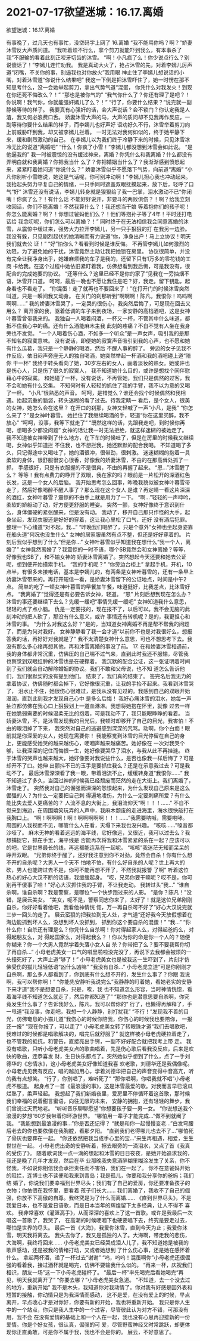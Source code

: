 # 2021-07-17欲望迷城：16.17.离婚



欲望迷城：16.17.离婚



有事晚了，过几天也有事忙，没空码字上网了    16.离婚
“我不能骂你吗？啊？”娇妻沐雪反大声质问道。  “我听着烦不行么，拿个剪刀就能吓到我么，有本事杀了我”不服输的看着此刻正咬牙切齿的沐雪。  “啊！小凡疯了么！你少说点行么？别说傻话了！”李嫣儿连忙劝我。   我是真动大火了，抢占沐雪的先，对着李嫣儿厉声道“闭嘴，不关你的事，别逼我也对你放火”我用眼 神止住了李嫣儿想说话的小嘴，对着沐雪道“你说什么结果吧”
我这一下倒是把沐雪吓住了，她一时愣在那不知思考什么，没一会她举起剪刀，拿出气势气道“混蛋， 你凭什么对我发火！到现在你还死不悔改么？！”  “那也是被你气的”  “我气你什么了？你还有理了是吧？！你说啊！我气你，你就能强奸嫣儿了么？！”  “行了，你要什么结果？”说完就一副静候等待的样子。   我要真有心强奸的话，会大声说话？会不锁门？你认定我是人渣，我又何必浪费口舌。
娇妻沐雪大声的马，大声的质问却不见我再作反应，一副等待你要什么结果的样子，而李嫣儿也好声好 语劝好久不行，沐雪举着剪刀向上前威胁吓到我，却又被李嫣儿拦着。   一时无法对我何如似的，终于她平静下来，缓和剧烈激动的自己。
在李嫣儿以为我们终于冷静下来的时候，只见沐雪冰冷无比的说道“离婚吧”   “什么！你疯了小雪！”李嫣儿都没想到沐雪会如此说。   “是他逼我的”
我一时被震惊的没有缓过神来，离婚？你凭什么和我离婚？什么都没有弄明白就和我离婚？你把我当什 么了？你把婚姻当什么了？我渐渐感到愤怒起来，紧紧盯着她问道“你说什么？”   娇妻沐雪似乎不愿落下气势，向前道“离婚”   “小凡你别听小雪瞎说，她这是气话呢，你可别冲动啊！”李嫣儿担心我也冲动起来。
我抬起头努力平复自己的情绪，一只手同时遮盖双眼抚摸起来，放下后，轻呼了口气“好”   沐雪还没有说话，李嫣儿转身就是狠狠给了我一巴掌，泪水激动不已“你闭嘴！你疯了么？！有什么话 不能好好说开，非要斗的两败俱伤？！啊？给我立刻收回话，你们不能离婚！不然我算什么？！我还想当干娘 等着抱你们的孩子呢！你怎么能离婚？啊？！你想过爸妈他们么？！他们等抱孙子等了4年！平时还打电话给 我念叨呢，你们怎么可以离婚？！”   同时终于在无法相信我会同意离婚的沐雪，从震惊中缓过来，强势大力拉开李嫣儿，另一只手狠狠的打 在我另一边脸。我没有躲，只见剧烈起伏的她清晰而有力说道“你，净身出户！马上立协议！明天我们就去公 证！”   “好”怕你么？看看到时候是谁反悔。
不再管李嫣儿如何激烈的劝阻，为了避免她的干扰，沐雪竟然主动让我把她锁在房里。   协议很简单，并没有完全让我净身出乎，她嫌麻烦我的车子是我的，还留下只有1万多的零花钱的工商 卡给我。在这个过程中她依旧紧盯着我，仿佛想看到我后悔，可是我没有，很配合的完成她要的协议。
“还等什么？这里已经不是你的家了”见我在一旁抽烟不语，沐雪开口道。   呵呵，最后一晚也不愿让我住是吧？好，我走。留下钥匙，起身看也不看走了。   “你混蛋！走了就再也不要回来了！”在打开门的时候沐雪突然叫道，只是一瞬间我又动身。   在关门的刹那听到“啊啊啊！陈凡，我恨你！呜呜啊啊啊……”
我的娇妻沐雪哭了，一定哭的很伤心，我突然后悔了，可是现在回去又用么？
离开家的我，驱着低调的车子来到夜场，一家安静的高档酒吧，这是女神叶暮雪曾带我来的。
我独自一人喝着闷酒，一杯又一杯，不管其中什么味道，都抵不住我心中的痛。还有什么酒能麻木主我 此刻的疼痛？不自不觉有人坐在我身旁也不发觉。
“一个人喝着伤心酒，不如多一个听众”是一声女声，吸引我的是那不知名的寂寞意味。    没有说话，即便她的寂寞声音吸引到我的心声，也不愿和她有什么瓜葛，我只是一个静静的喝酒，然后 不醒人事的醉了。   旁边的女子见我不作反应，依旧闷声旁座无人的独自喝酒，她突然举起一杯酒和我的酒吧碰上道“陪你 干一杯”   我终于转头看向了她，30岁左右的女人，画着淡妆的熟女。她或许也是伤心人，只是伤了很久的寂寞人， 我不知道她什么目的，或许是想找个同伴慰藉心中的寂寞。   和她碰了一杯，没有说话，不再管她，我们只是偶然的过客，我不会和她有什么交集。
不知何时有人轻轻的抓住了我的手臂，我不以为意的又喝了一杯。   “小凡”很熟悉的声音。   呵呵，是错觉么？谁还会找个时候偶然和我相遇。抬起沉重的脑袋，转头迷糊的看了过去。待我定睛一 看后，是个女人，很美的女神，她怎么会在这里？   在开口的刹那，女神又轻喊了一声“小凡，是我”   “你怎么来了？”是女神叶暮雪。   她拦住了我继续喝酒的手，轻道“你在这里买醉，我不放心”   “呵呵，没事，我等下就走了”   “既然这样的话，先跟我走吧，到时候你再喝，想喝多少都没问题”   女神的话让我一时无法拒绝，就这样迷糊的被她走了。
我不知道被女神带到了什么地方，在下车的时候吐了，但是在房里的时候我又继续喝，女神似乎知道拦 不住我，也不想拦我，她还默默的配合我喝。   不知道喝了多久，只记得途中又喝吐了，她的酒很冲，很带劲，很刺激。
迷迷糊糊的抱着一具柔软的身体，很舒服很安心很香，好像我的娇妻沐雪，不由的在那高耸处抓了一抓， 手感很好，只是有衣服握的不是很爽，不由的再握了起来。   “恩…”沐雪醒了么？   等等！我有点费力的睁开了双眼，我在家的吗？眼前是一片松开的深酒红色长发，这是一个女人的后脑。
我开始思考怎么回事，昨晚我貌似被女神叶暮雪带走了，然后好像喝醉不醒人事了？那么现在这个女人 是谁？再定睛一看这片深深的酒红，女神叶暮雪？震惊的不由手上就是用力了一下。   “啊…”轻轻的一声呻吟，柔软的娇躯动了动，好方便更舒服的睡姿。
突然一颤，女神好像终于意识到什么，身体僵硬的紧张醒来，但是没有动。   我动了，移开自己那只作怪的大手，起身坐起，发现衣服还是好好的穿着，这让我心里松了口气，还好 没有酒后犯罪。整理一下心绪道“对不起，我…”   “昨晚我们喝醉了，只是个意外”女神也坐起身姿靠在船头道“何况也没生什么”   女神的居家服虽然有点不整，但还是好好穿着的。
片刻后我似乎想到了什么“但是你…”   女神叶暮雪似乎知道我在想什么“我一个人，离婚了”   女神竟然离婚了？我震惊的一时不语，哪个SB竟然会和女神离婚？等等，好像我也SB了，和不输女神的 娇妻沐雪离婚了。突然想起今天还要和她去公证呢，想到便开始摸索手机。
“我的手机呢？”   “你旁边台柜上”   拿起手机，开机，10点半，有很多未接电话，基本是李嫣儿的，有两条是女神叶暮雪的，还有一条早上 娇妻沐雪带来的。再打开短信一看，是娇妻沐雪留下的公证地点，时间是中午2点。
简单的吃了一顿女神叶暮雪的早餐加午餐，味道挺好，比我差点，比沐雪好点。   “我离婚了”觉得还是有必要告诉女神，轻道。   “恩”
片刻后想到现在怎么办？沐雪的事还要继续下去么？先缓一缓吧“事情先缓一缓吧”   女神知道我什么意思，轻轻的点了点小脑。   仇是一定要报的，现在报不了，以后可以。我不会无脑的此刻冲动的把人砍了，那没有什么意义，或许 事情还有转机呢？是的，我更担心和沐雪的事。
“为什么对我这么好？”是的，当知道女神离婚不再是帮不帮我的问题了，而是为何对我好。   女神静静看了我一会才道“以前你不也是对我很好么，想报答我的话，再好好对我就是了”   我不太清楚女神什么意思，可也不想思考下去。我没有那么多心绪再想其他，再和沐雪离婚的事没了前。
17.
在和娇妻沐雪相遇前，我的身体都非常沉重，仿佛压的自己喘不过气来，直到此时我还不服输，尽管我 也察觉到双眼红肿的沐雪也是在硬撑着。   我沉默的配合公证，这一张证明着时间到了我们就会自动解除婚姻的协议。我们不敢和父母说，也不知 道怎么告诉他们，我们很默契的没有提到他们。
结束了，我们真的结束了。   签完名后我无力的拿着协议，仿佛随时都会掉下，它好像很沉重，让我的手抬不起来。我看到沐雪哭了， 泪水止不住，她很伤心很难过，是我从没有见过的。我感到自己的双眼开始湿润，直到此刻我才发现自己心中 是多么后悔！   我好心痛沐雪的泪水，她每一声抽泣都仿佛在我心口上狠狠划上一道血淋淋。我想将她抱在怀里，就像 过去一样在她脆弱需要的时候温柔无比的抱着，可是我动不了，我只能眼睁睁的看着。
当娇妻沐雪，不，是沐雪发现我的目光后，我顿时却移开了自己的目光，我害怕！不由的眼泪掉了下来， 我突然对自己的逃避感到深深的咒骂。动啊，你个白痴！眼前就是你深爱的女人，她现在需要你！
我能察觉到沐雪的目光停留在自己的身上，更能感受她哭的越来越伤心，哽咽声越来越痛苦。她好像在 一次对我哭个够，让我深深的记住而悔恨一生，她好像要哭尽了泪水，与我从此不再挂涟。   终于沐雪的哭声也越来越大，她好像要对我说些什么，是否也像我一样后悔了？可是却开不了口。她伸 出颤抖不已的玉手是要抓住我么？还是在示意我过去？可是我动不了。
最后沐雪深深看了我一眼，带着泪流不止，缓缓转身道“我恨你……”
我不知道过了多久，当回过神的时候我已经颓废而茫然的走在大街上。我们离婚了，沐雪走了。
突然我对自己的倔强而深深的怨恨起来，为什么发现自己原来是这么倔强的人？为什么一定要把自己刺 得遍地凌伤，为什么一定要刺痛所爱？有什么能比失去爱人更痛苦的？   人流不息的大街上，我泪流仰天“啊！！！……”
不自不觉来到海边，在周围嬉笑玩弄的人声中，我麻木颓废的走进海里，海水很快敲打在我胸口上。   “啊！啊啊啊！啊！啊啊啊啊啊！！！……”我需要呐喊，需要咆哮。   周围的人我视而不见，哪管什么人在看，天塌下来我也没兴趣。
“咳咳……”嗓音都沙哑了。   麻木无神的看着远远的海平线，它好像远，又很近，我可以过去么？我想捕捉它，抓在手里，海平线是 否能再次将我和沐雪紧紧的系在一起？应该可以的吧，它是世界最长的线，再远都能连系在一起呢。
“咳咳”我迷茫无知而呆呆的睁开双眼。   “兄弟你终于醒了，还好我注意到你不对劲，竟然会自杀！你有什么想不开的自杀呢？大男人一个天不 怕地不怕，有什么好自杀的人呢？世上再大的砍，男人也能跨过去不是，你可不能再想不开了，不然我就报警 了啊”   听着这位热心的好心大汉不断的话语，我缓缓起身。   “哎，兄弟你要干嘛呢？哎不是，你可别再干傻事了哈！”好心大汉抓住我的手臂，不让我走动。   我转过头“我…”
“谁自杀啊，谁自杀啊？我是警察，是哪位”一个快步跑过来的人影。   “是你？陈凡！”没错，是展云美女。   “美女，呃不是，警察同志你来了，太好了！就是这位兄弟刚刚自杀，你好好看着他吧，我看他神情恍 惚，万一再自杀可不好了”好心大汉说完就三步一回头的走了。
展云蛮狠的把我拉到无人处，才气道“还好我今天放假想着在海边能抓到坏人么，没想到坏人没抓到， 抓到你这个要自杀的混蛋！”   “我…”   “你什么你！自杀还有理是么？你凭什么自杀啊！你对得起家人么，对得起爸妈么，对得起朋友么，对 得起国家么，对得起我么？！你以为你的命是你一个人的？随便你糊来？你一个大男人竟然学着失落小女人自 杀？你带把了么？要不要我帮你切了再自杀…”   小母老虎美女一口气的噼里啪啦没完没了，再说下去我都会被烦的一头撞死好了，大声止道“够了！”   小母老虎美女也是被我这一生吓到了，片刻才仿佛受伤的猫儿轻轻低语“凶什么凶嘛”
“我没有自杀…”  小母老虎立道“可是你刚刚才自杀啊，那么多人都看到了，你到底有什么想不开的，发生什么事了？你跟 我说啊，我可以帮你啊！”  “你能先安静听我说完么”我静静的盯着她，看她老实的安静下来才道“我不是想要自杀，只是，唉，我 也不知道怎么形容，当时神情恍惚，看着海平线不知道怎么就走了，然后你都知道了”  “那你也是潜意思要自杀啊，你究竟发生什么事了？告诉我好么，陈凡，我可以帮你的”  行了，也懒得再解释了，手一甩道“我没事，你走吧，我想一个人静静，别打扰我”  “不行！”发现我不善的目光，仿佛奄息的小猫儿道“我伤心的时候你陪我，你伤心的时候我也要陪你， 一报还一报”  “现在你报了，可以走了”  小母老虎美女转了转眼珠才道“我们去唱歌吧，我难过的时候都是唱歌解决的，唱完后就舒服了”
就这样被小母老虎硬拉着走了，也不管我的抵抗，和警告，直接亮出手铐，一副不好好配合就把我考上带 走。
我没有唱歌，只听小母老虎美女点的歌曲唱着，先是伤心歌后看我没反应，后来是欢快的歌曲，连恭喜发 财，生日快乐都点了。突然她似乎想到了什么，点了一手刘德华的《忘情水》，这小母老虎美女好像知道我喜 欢老歌，刘德华还是我偶像呢。
小母老虎见我有反应，唱的越加用心，学着刘德华把自己的声音变得中音高亢，听的我有点想笑。  “行了，你别唱了，难听死了”  “那你唱啊，你唱我就不唱”小母老虎不服道。
起身点了一首《最浪漫的事》，这是沐雪最爱的歌。对我而言早已滚瓜烂熟了，柔声轻起。  我想起了我们新婚夜里，爱房里不停循环着这首歌，那时候我们幸福的说着甜言蜜语，向往无限的未来， 安静的拥抱，还有轻轻的舞步，我们曾说过天荒地老。  “听听音乐聊聊愿望”你想要孩子要一男一女。  “你说想送我个浪漫的梦想”60岁我带着你环游世界。  “哪怕用一辈子才能完成…”做不到就阉了我。  “我能想到最浪漫的事…”你是否还记得？  “就是和你一起慢慢变老…”白发弯腰后老去的你也要依偎在我胸膛，看那夕阳。  “直到我们老得哪儿也去不了…”哪怕死了骨灰也要葬在一起。  “你还依然把我当成手心里的宝…”来生再相遇，相爱，生生世世在一起。
小母老虎出奇的安静听着，擦去眼旁的一滴泪水，又点了首《我真的受伤了》。  随着歌词我一点一滴的想起和沐雪的日日夜夜，是她开始追求我的，我还是晚了几年才发现，然后在毕 业那晚我失意酒醉糊里糊涂发生了关系，你不怪我，不如说你相信我会承担责任而不害怕，我们在一起了。  你不在意爸妈开始的阻拦，连博士也不读便和我来到青岛；我是孤儿，你要和我分享你的爸妈；我们结 婚了，你说我们要幸福到世界尽头；我们有了自己的爱房，你还要准备孩子的衣物；你依偎在我怀里，要看着 孩子们长大……
我们离婚了，我收不了自己的倔强，你放不下高傲的自尊。我终究是为了什么而离婚……
《直到世界尽头》，不是我爱日本，也不是爱日语歌，而是日本当年的辉煌留下太多经典，让人不得不 喜欢。  我非常喜欢《灌篮高手》，从而深深的喜欢上了这一首歌。或许是我最后一次唱这一首歌了，我哭了， 在高潮的时候哽咽下也硬要唱下去，终究是要走过去，哪怕是世界的尽头。
最后一首《大海》，我爱你沐雪，直到今天为止；我爱你沐雪，明天我将离去。  我失去你了，我又是孤独的人了。大海啊，带走我的悲伤，大海啊，我终将回来……
小母老虎美女已经哭成泪人儿了，我不知道她是被我的歌声感动，还是被我的情绪打动，又或者她想到 了什么伤心事，还是她在感怀着什么。  拿起两杯酒，递了一杯过去“谢谢”  “呜，呜呜！混蛋啊你”小母老虎还很倔强的看着我，接过酒杯就是喝完，仿佛不要输我什么似的。
“再来一杯，庆祝我们相识，朋友一场”这一下小母老虎碰杯了。
“最后一杯”率先喝完后看她喝完“再见，明天我就离开了”  “你要去哪？”小母老虎美女急道。  “不知道，去一个没去过的地方，重新开始”
我不是木头，我知道你对我动情了。你对我有好感是因外表和短暂的接触，你动情只是为我深情而感动， 这不是爱，在没有爱上的时候，早点离开，早点收心才是对你好，你要有新的开始，我也将重新开始。  我只是你人生中的一个站点，你只是我人生中的一个过客，尽管彼此认为对方不错，可那没有用，我不会 在没有爱情的基础上和一个人在一起，我也没有心思再迎接新的一份爱情。你是个好女孩，很认真，倔强的可 爱，尽管野蛮神经又时常跳跃，却更体现你正直勇敢，可是你不属于我，我也不会是你的。
展云，不好意思了。



